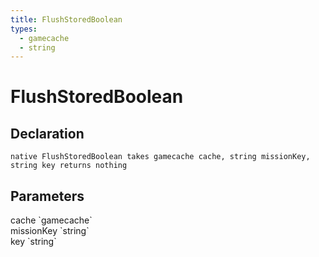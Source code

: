 ```yaml
---
title: FlushStoredBoolean
types:
  - gamecache
  - string
---
```


# FlushStoredBoolean

## Declaration

```
native FlushStoredBoolean takes gamecache cache, string missionKey, string key returns nothing
```

## Parameters
<dl>
  <dt>cache `gamecache`</dt>
  <dd></dd>

  <dt>missionKey `string`</dt>
  <dd></dd>

  <dt>key `string`</dt>
  <dd></dd>
</dl>
